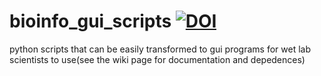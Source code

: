 # bioinfo_gui_scripts [![DOI](https://zenodo.org/badge/DOI/10.5281/zenodo.4308599.svg)](https://doi.org/10.5281/zenodo.4308599)
python scripts that can be easily transformed to gui programs for wet lab scientists to use(see the wiki page for documentation and depedences)
